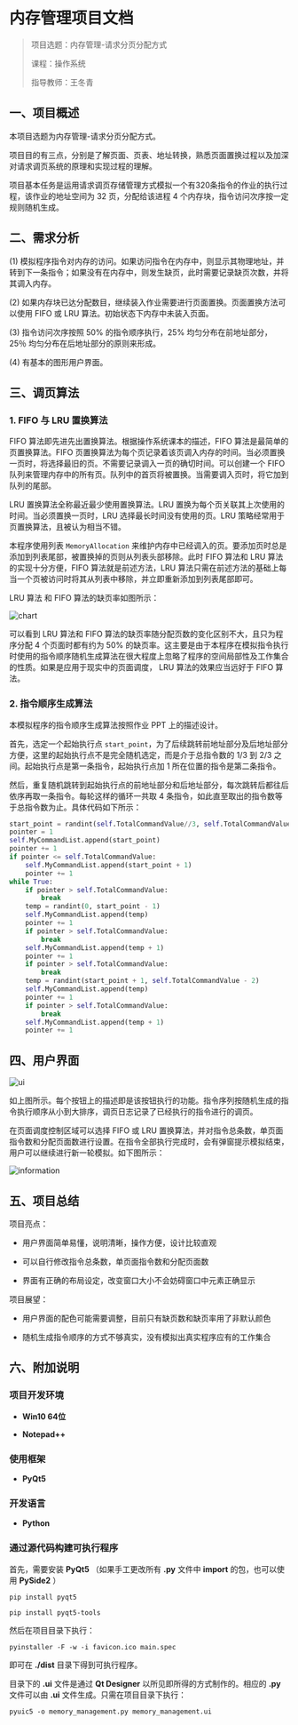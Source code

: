 # 内存管理项目文档

> 项目选题：内存管理-请求分页分配方式
>
> 课程：操作系统
>
> 指导教师：王冬青

## 一、项目概述

本项目选题为内存管理-请求分页分配方式。

项目目的有三点，分别是了解页面、页表、地址转换，熟悉页面置换过程以及加深对请求调页系统的原理和实现过程的理解。

项目基本任务是运用请求调页存储管理方式模拟一个有320条指令的作业的执行过程，该作业的地址空间为 32 页，分配给该进程 4 个内存块，指令访问次序按一定规则随机生成。

## 二、需求分析

(1) 模拟程序指令对内存的访问。如果访问指令在内存中，则显示其物理地址，并转到下一条指令；如果没有在内存中，则发生缺页，此时需要记录缺页次数，并将其调入内存。

(2) 如果内存块已达分配数目，继续装入作业需要进行页面置换。页面置换方法可以使用 FIFO 或 LRU 算法。初始状态下内存中未装入页面。

(3) 指令访问次序按照 50% 的指令顺序执行，25% 均匀分布在前地址部分，25％ 均匀分布在后地址部分的原则来形成。

(4) 有基本的图形用户界面。

## 三、调页算法

### 1. FIFO 与 LRU 置换算法

FIFO 算法即先进先出置换算法。根据操作系统课本的描述，FIFO 算法是最简单的页置换算法。FIFO 页置换算法为每个页记录着该页调入内存的时间。当必须置换一页时，将选择最旧的页。不需要记录调入一页的确切时间。可以创建一个 FIFO 队列来管理内存中的所有页。队列中的首页将被置换。当需要调入页时，将它加到队列的尾部。

LRU 置换算法全称最近最少使用置换算法。LRU 置换为每个页关联其上次使用的时间。当必须置换一页时，LRU 选择最长时间没有使用的页。LRU 策略经常用于页置换算法，且被认为相当不错。

本程序使用列表 `MemoryAllocation` 来维护内存中已经调入的页。要添加页时总是添加到列表尾部，被置换掉的页则从列表头部移除。此时 FIFO 算法和 LRU 算法的实现十分方便，FIFO 算法就是前述方法，LRU 算法只需在前述方法的基础上每当一个页被访问时将其从列表中移除，并立即重新添加到列表尾部即可。

LRU 算法 和 FIFO 算法的缺页率如图所示：

![chart](chart.png)

可以看到 LRU 算法和 FIFO 算法的缺页率随分配页数的变化区别不大，且只为程序分配 4 个页面时都有约为 50% 的缺页率。这主要是由于本程序在模拟指令执行时使用的指令顺序随机生成算法在很大程度上忽略了程序的空间局部性及工作集合的性质。如果是应用于现实中的页面调度， LRU 算法的效果应当远好于 FIFO 算法。

### 2. 指令顺序生成算法

本模拟程序的指令顺序生成算法按照作业 PPT 上的描述设计。

首先，选定一个起始执行点 `start_point`，为了后续跳转前地址部分及后地址部分方便，这里的起始执行点不是完全随机选定，而是介于总指令数的 1/3 到 2/3 之间。起始执行点是第一条指令，起始执行点加 1 所在位置的指令是第二条指令。

然后，重复随机跳转到起始执行点的前地址部分和后地址部分，每次跳转后都往后依序再取一条指令。每轮这样的循环一共取 4 条指令，如此直至取出的指令数等于总指令数为止。具体代码如下所示：

```python
start_point = randint(self.TotalCommandValue//3, self.TotalCommandValue * 2//3)
pointer = 1
self.MyCommandList.append(start_point)
pointer += 1
if pointer <= self.TotalCommandValue:
    self.MyCommandList.append(start_point + 1)
    pointer += 1            
while True:
    if pointer > self.TotalCommandValue:
        break         
    temp = randint(0, start_point - 1)
    self.MyCommandList.append(temp)
    pointer += 1
    if pointer > self.TotalCommandValue:
        break
    self.MyCommandList.append(temp + 1)
    pointer += 1
    if pointer > self.TotalCommandValue:
        break            
    temp = randint(start_point + 1, self.TotalCommandValue - 2)
    self.MyCommandList.append(temp)
    pointer += 1
    if pointer > self.TotalCommandValue:
        break
    self.MyCommandList.append(temp + 1)
    pointer += 1
```


## 四、用户界面

![ui](ui.png)

如上图所示。每个按钮上的描述即是该按钮执行的功能。指令序列按随机生成的指令执行顺序从小到大排序，调页日志记录了已经执行的指令进行的调页。

在页面调度控制区域可以选择 FIFO 或 LRU 置换算法，并对指令总条数，单页面指令数和分配页面数进行设置。在指令全部执行完成时，会有弹窗提示模拟结束，用户可以继续进行新一轮模拟。如下图所示：

![information](information.png)

## 五、项目总结

项目亮点：

 - 用户界面简单易懂，说明清晰，操作方便，设计比较直观
 
 - 可以自行修改指令总条数，单页面指令数和分配页面数
 
 - 界面有正确的布局设定，改变窗口大小不会妨碍窗口中元素正确显示

项目展望：

 - 用户界面的配色可能需要调整，目前只有缺页数和缺页率用了非默认颜色
 
 - 随机生成指令顺序的方式不够真实，没有模拟出真实程序应有的工作集合

## 六、附加说明

### 项目开发环境

 - **Win10 64位**
 
 - **Notepad++**
 
### 使用框架

 - **PyQt5**
 
### 开发语言

 - **Python**
 
### 通过源代码构建可执行程序

首先，需要安装 **PyQt5** （如果手工更改所有 **.py** 文件中 **import** 的包，也可以使用 **PySide2** ）

```
pip install pyqt5

pip install pyqt5-tools
```

然后在项目目录下执行：

```
pyinstaller -F -w -i favicon.ico main.spec
```

即可在 **./dist** 目录下得到可执行程序。

目录下的 **.ui** 文件是通过 **Qt Designer** 以所见即所得的方式制作的。相应的 **.py** 文件可以由 **.ui** 文件生成。只需在项目目录下执行：

```
pyuic5 -o memory_management.py memory_management.ui
```